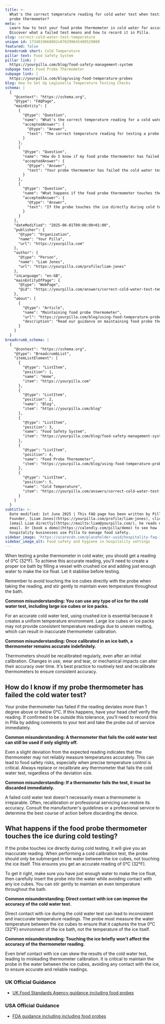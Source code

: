 ```yaml
---
title: >-
  What's the correct temperature reading for cold water test when testing a food
  probe thermometer?
meta: >
  Learn how to test your food probe thermometer in cold water for accuracy.
  Discover what a failed test means and how to record it in Pilla.
slug: correct-cold-water-test-temperature
unique id: 1734019668802x878299645490529000
featured: false
breadcrumb short: Cold Temperature
pillar text: Food Safety System
pillar link: |
  https://yourpilla.com/blog/food-safety-management-system
subpage text: Food Probe Thermometer
subpage link: |
  https://yourpilla.com/blog/using-food-temperature-probes
blog: How to Set Up Legionella Temperature Testing Checks
schema: |
  {
    "@context": "https://schema.org",
    "@type": "FAQPage",
    "mainEntity": [
      {
        "@type": "Question",
        "name": "What's the correct temperature reading for a cold water test when testing a food probe thermometer?",
        "acceptedAnswer": {
          "@type": "Answer",
          "text": "The correct temperature reading for testing a probe thermometer in cold water is 0°C (32°F). To achieve this accurate reading, ensure the formation of a proper ice bath by using enough crushed ice and adding just enough water to allow the ice to float. Allow the bath to stabilise before testing, and avoid direct contact with the ice cubes with the probe. Gently stir during the test to maintain an even temperature throughout."
        }
      },
      {
        "@type": "Question",
        "name": "How do I know if my food probe thermometer has failed the cold water test?",
        "acceptedAnswer": {
          "@type": "Answer",
          "text": "Your probe thermometer has failed the cold water test if its reading deviates more than 1 degree above or below 0°C. Confirm any out-of-tolerance reading with your head chef, record the deviation in your system, and remove the probe from service until it can be recalibrated or replaced."
        }
      },
      {
        "@type": "Question",
        "name": "What happens if the food probe thermometer touches the ice during cold testing?",
        "acceptedAnswer": {
          "@type": "Answer",
          "text": "If the probe touches the ice directly during cold testing, it will result in an inaccurate reading. For accurate testing, submerge the probe in the water without touching the surrounding ice. Ensure there is just enough water to make the ice float and stir gently to get an even temperature across the bath."
        }
      }
    ],
    "dateModified": "2025-06-01T09:00:00+01:00",
    "publisher": {
      "@type": "Organization",
      "name": "Your Pilla",
      "url": "https://yourpilla.com"
    },
    "author": {
      "@type": "Person",
      "name": "Liam Jones",
      "url": "https://yourpilla.com/profile/liam-jones"
    },
    "inLanguage": "en-GB",
    "mainEntityOfPage": {
      "@type": "WebPage",
      "@id": "https://yourpilla.com/answers/correct-cold-water-test-temperature"
    },
    "about": [
      {
        "@type": "Article",
        "name": "Maintaining food probe thermometer",
        "url": "https://yourpilla.com/blog/using-food-temperature-probes",
        "description": "Read our guidance on maintaining food probe thermometers for accurate temperature readings and food safety."
      }
    ]
  }
breadcrumb_schema: |
  {
    "@context": "https://schema.org",
    "@type": "BreadcrumbList",
    "itemListElement": [
      {
        "@type": "ListItem",
        "position": 1,
        "name": "Home",
        "item": "https://yourpilla.com"
      },
      {
        "@type": "ListItem",
        "position": 2,
        "name": "Blog",
        "item": "https://yourpilla.com/blog"
      },
      {
        "@type": "ListItem",
        "position": 3,
        "name": "Food Safety System",
        "item": "https://yourpilla.com/blog/food-safety-management-system"
      },
      {
        "@type": "ListItem",
        "position": 4,
        "name": "Food Probe Thermometer",
        "item": "https://yourpilla.com/blog/using-food-temperature-probes"
      },
      {
        "@type": "ListItem",
        "position": 5,
        "name": "Cold Temperature",
        "item": "https://yourpilla.com/answers/correct-cold-water-test-temperature"
      }
    ]
  }
subtitle: >-
  Date modified: 1st June 2025 | This FAQ page has been written by Pilla
  Founder, [Liam Jones](https://yourpilla.com/profile/liam-jones), click to
  [email Liam directly](https://mailto:liam@yourpilla.com/), he reads every
  email. Or [book a demo](https://calendly.com/pilla/demo) to see how
  hospitality businesses use Pilla to manage food safety.
sidebar_image: 'https://ucarecdn.com/placeholder-uuid/hospitality-faq-image.jpg'
sidebar_image_alt: Food safety and hygiene in hospitality settings
---
```

When testing a probe thermometer in cold water, you should get a reading of 0°C (32°F). To achieve this accurate reading, you'll need to create a proper ice bath by filling a vessel with crushed ice and adding just enough water to make the ice float. Let it stabilise before testing.

Remember to avoid touching the ice cubes directly with the probe when taking the reading, and stir gently to maintain even temperature throughout the bath.

**Common misunderstanding: You can use any type of ice for the cold water test, including large ice cubes or ice packs.**

For an accurate cold water test, using crushed ice is essential because it creates a uniform temperature environment. Large ice cubes or ice packs may not provide consistent temperature readings due to uneven melting, which can result in inaccurate thermometer calibration.

**Common misunderstanding: Once calibrated in an ice bath, a thermometer remains accurate indefinitely.**

Thermometers should be recalibrated regularly, even after an initial calibration. Changes in use, wear and tear, or mechanical impacts can alter their accuracy over time. It's best practice to routinely test and recalibrate thermometers to ensure consistent accuracy.

## How do I know if my probe thermometer has failed the cold water test?

Your probe thermometer has failed if the reading deviates more than 1 degree above or below 0°C. If this happens, have your head chef verify the reading. If confirmed to be outside this tolerance, you'll need to record this in Pilla by adding comments to your test and take the probe out of service immediately.

**Common misunderstanding: A thermometer that fails the cold water test can still be used if only slightly off.**

Even a slight deviation from the expected reading indicates that the thermometer may not reliably measure temperatures accurately. This can lead to food safety risks, especially when precise temperature control is critical. Always replace or recalibrate any thermometer that fails the cold water test, regardless of the deviation size.

**Common misunderstanding: If a thermometer fails the test, it must be discarded immediately.**

A failed cold water test doesn't necessarily mean a thermometer is irreparable. Often, recalibration or professional servicing can restore its accuracy. Consult the manufacturer's guidelines or a professional service to determine the best course of action before discarding the device.

## What happens if the food probe thermometer touches the ice during cold testing?

If the probe touches ice directly during cold testing, it will give you an inaccurate reading. When performing a cold calibration test, the probe should only be submerged in the water between the ice cubes, not touching the ice itself. This ensures you get an accurate reading of 0°C (32°F).

To get it right, make sure you have just enough water to make the ice float, then carefully insert the probe into the water while avoiding contact with any ice cubes. You can stir gently to maintain an even temperature throughout the bath.

**Common misunderstanding: Direct contact with ice can improve the accuracy of the cold water test.**

Direct contact with ice during the cold water test can lead to inconsistent and inaccurate temperature readings. The probe must measure the water temperature between the ice cubes to ensure that it captures the true 0°C (32°F) environment of the ice bath, not the temperature of the ice itself.

**Common misunderstanding: Touching the ice briefly won't affect the accuracy of the thermometer reading.**

Even brief contact with ice can skew the results of the cold water test, leading to misleading thermometer calibration. It is critical to maintain the probe in the water between the ice cubes, avoiding any contact with the ice, to ensure accurate and reliable readings.

### UK Official Guidance

-   [UK Food Standards Agency guidance including food probes](https://www.food.gov.uk/safety-hygiene/cooking-your-food)

### USA Official Guidance

-   [FDA guidance including including food probes](https://www.fda.gov/food/buy-store-serve-safe-food/refrigerator-thermometers-cold-facts-about-food-safety?utm_source=chatgpt.com)
